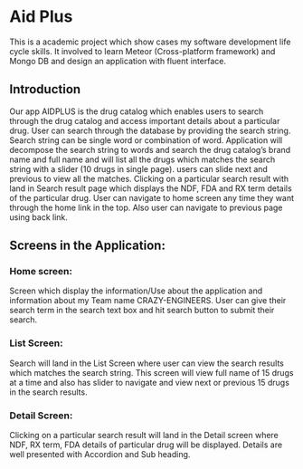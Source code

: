 # Aid Plus
This is a academic project which show cases my software development life cycle skills. It involved to learn Meteor (Cross-platform framework) and Mongo DB and design an application with fluent interface.

## Introduction
Our app AIDPLUS is the drug catalog which enables users to search through the drug catalog and access important details about a particular drug. User can search through the database by providing the search string. Search string can be single word or combination of word. Application will decompose the search string to words and search the drug catalog’s brand name and full name and will list all the drugs which matches the search string with a slider (10 drugs in single page). users can slide next and previous to view all the matches. Clicking on a particular search result with land in Search result page which displays the NDF, FDA and RX term details of the particular drug. User can navigate to home screen any time they want through the home link in the top. Also user can navigate to previous page using back link.

## Screens in the Application:
### Home screen:
Screen which display the information/Use about the application and information about my Team name CRAZY-ENGINEERS. User can give their search term in the search text box and hit search button to submit their search.
### List Screen:
Search will land in the List Screen where user can view the search results which matches the search string. This screen will view full name of 15 drugs at a time and also has slider to navigate and view next or previous 15 drugs in the search results.
### Detail Screen:
Clicking on a particular search result will land in the Detail screen where NDF, RX term, FDA details of particular drug will be displayed. Details are well presented with Accordion and Sub heading.
